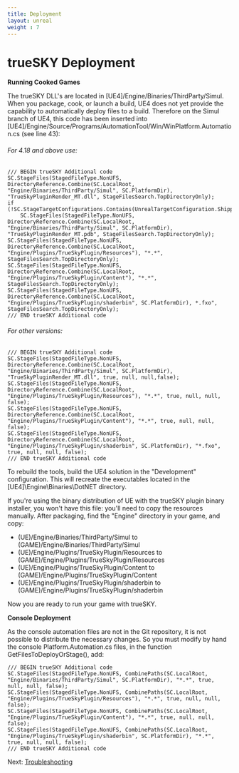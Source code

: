 ```yaml
---
title: Deployment
layout: unreal
weight : 7
---
```


trueSKY Deployment
========

**Running Cooked Games**

The trueSKY DLL's are  located in [UE4]/Engine/Binaries/ThirdParty/Simul. When you package, cook, or launch a build, UE4 does not yet provide the capability to automatically deploy files to a build. Therefore on the Simul branch of UE4, this code has been inserted into [UE4]/Engine/Source/Programs/AutomationTool/Win/WinPlatform.Automation.cs (see line 43):

###### For 4.18 and above use:
 	/// BEGIN trueSKY Additional code
	SC.StageFiles(StagedFileType.NonUFS, DirectoryReference.Combine(SC.LocalRoot, "Engine/Binaries/ThirdParty/Simul", SC.PlatformDir), "TrueSkyPluginRender_MT.dll", StageFilesSearch.TopDirectoryOnly);        
	if (!SC.StageTargetConfigurations.Contains(UnrealTargetConfiguration.Shipping))
    	SC.StageFiles(StagedFileType.NonUFS, DirectoryReference.Combine(SC.LocalRoot, "Engine/Binaries/ThirdParty/Simul", SC.PlatformDir), "TrueSkyPluginRender_MT.pdb", StageFilesSearch.TopDirectoryOnly);
	SC.StageFiles(StagedFileType.NonUFS, DirectoryReference.Combine(SC.LocalRoot, "Engine/Plugins/TrueSkyPlugin/Resources"), "*.*", StageFilesSearch.TopDirectoryOnly);
	SC.StageFiles(StagedFileType.NonUFS, DirectoryReference.Combine(SC.LocalRoot, "Engine/Plugins/TrueSkyPlugin/Content"), "*.*", StageFilesSearch.TopDirectoryOnly);
	SC.StageFiles(StagedFileType.NonUFS, DirectoryReference.Combine(SC.LocalRoot, "Engine/Plugins/TrueSkyPlugin/shaderbin", SC.PlatformDir), *.fxo", StageFilesSearch.TopDirectoryOnly);
	/// END trueSKY Additional code
	
###### For other versions:
	/// BEGIN trueSKY Additional code
	SC.StageFiles(StagedFileType.NonUFS, DirectoryReference.Combine(SC.LocalRoot, "Engine/Binaries/ThirdParty/Simul", SC.PlatformDir), "TrueSkyPluginRender_MT.dll", true, null, null,false);
	SC.StageFiles(StagedFileType.NonUFS, DirectoryReference.Combine(SC.LocalRoot, "Engine/Plugins/TrueSkyPlugin/Resources"), "*.*", true, null, null, false);
	SC.StageFiles(StagedFileType.NonUFS, DirectoryReference.Combine(SC.LocalRoot, "Engine/Plugins/TrueSkyPlugin/Content"), "*.*", true, null, null, false);
	SC.StageFiles(StagedFileType.NonUFS, DirectoryReference.Combine(SC.LocalRoot, "Engine/Plugins/TrueSkyPlugin/shaderbin", SC.PlatformDir), "*.fxo", true, null, null, false);
	/// END trueSKY Additional code

To rebuild the tools, build the UE4 solution in the "Development" configuration. This will recreate the executables located in the [UE4]\Engine\Binaries\DotNET directory.

If you're using the binary distribution of UE with the trueSKY plugin binary installer, you won't have this file: you'll need to copy the resources manually. After packaging, find the "Engine" directory in your game, and copy:

* (UE)/Engine/Binaries/ThirdParty/Simul to (GAME)/Engine/Binaries/ThirdParty/Simul
* (UE)/Engine/Plugins/TrueSkyPlugin/Resources to (GAME)/Engine/Plugins/TrueSkyPlugin/Resources
* (UE)/Engine/Plugins/TrueSkyPlugin/Content to (GAME)/Engine/Plugins/TrueSkyPlugin/Content
* (UE)/Engine/Plugins/TrueSkyPlugin/shaderbin to (GAME)/Engine/Plugins/TrueSkyPlugin/shaderbin

Now you are ready to run your game with trueSKY.

**Console Deployment**

As the console automation files are not in the Git repository, it is not possible to distribute the necessary changes. So you must modify by hand the console Platform.Automation.cs files, in the function GetFilesToDeployOrStage(), add:

	/// BEGIN trueSKY Additional code
	SC.StageFiles(StagedFileType.NonUFS, CombinePaths(SC.LocalRoot, "Engine/Binaries/ThirdParty/Simul", SC.PlatformDir), "*.*", true, null, null, false);
	SC.StageFiles(StagedFileType.NonUFS, CombinePaths(SC.LocalRoot, "Engine/Plugins/TrueSkyPlugin/Resources"), "*.*", true, null, null, false);
	SC.StageFiles(StagedFileType.NonUFS, CombinePaths(SC.LocalRoot, "Engine/Plugins/TrueSkyPlugin/Content"), "*.*", true, null, null, false);
	SC.StageFiles(StagedFileType.NonUFS, CombinePaths(SC.LocalRoot, "Engine/Plugins/TrueSkyPlugin/shaderbin", SC.PlatformDir), "*.*", true, null, null, false);
	/// END trueSKY Additional code

		
Next: <a href="/unrealengine/Troubleshooting">Troubleshooting</a>